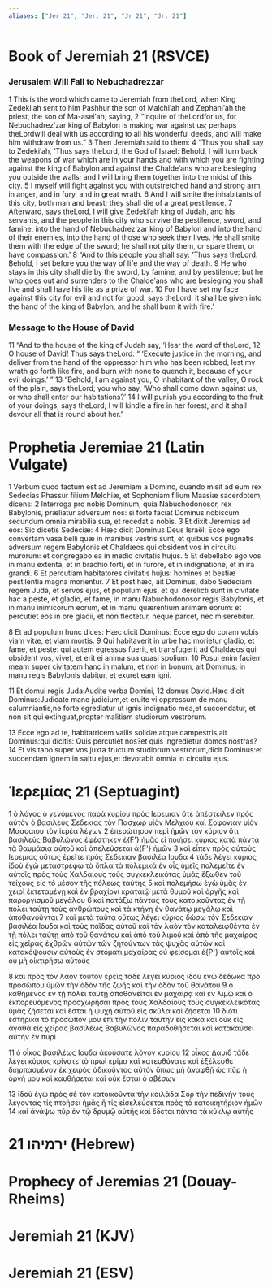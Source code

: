 ```yaml
---
aliases: ["Jer 21", "Jer. 21", "Jr 21", "Jr. 21"]
---
```



# Book of Jeremiah 21 (RSVCE)

### Jerusalem Will Fall to Nebuchadrezzar
1 This is the word which came to Jeremiah from theLord, when King Zedekiʹah sent to him Pashhur the son of Malchiʹah and Zephaniʹah the priest, the son of Ma-aseiʹah, saying,
2 “Inquire of theLordfor us, for Nebuchadrezʹzar king of Babylon is making war against us; perhaps theLordwill deal with us according to all his wonderful deeds, and will make him withdraw from us.”
3 Then Jeremiah said to them:
4 “Thus you shall say to Zedekiʹah, ‘Thus says theLord, the God of Israel: Behold, I will turn back the weapons of war which are in your hands and with which you are fighting against the king of Babylon and against the Chaldeʹans who are besieging you outside the walls; and I will bring them together into the midst of this city.
5 I myself will fight against you with outstretched hand and strong arm, in anger, and in fury, and in great wrath.
6 And I will smite the inhabitants of this city, both man and beast; they shall die of a great pestilence.
7 Afterward, says theLord, I will give Zedekiʹah king of Judah, and his servants, and the people in this city who survive the pestilence, sword, and famine, into the hand of Nebuchadrezʹzar king of Babylon and into the hand of their enemies, into the hand of those who seek their lives. He shall smite them with the edge of the sword; he shall not pity them, or spare them, or have compassion.’
8 “And to this people you shall say: ‘Thus says theLord: Behold, I set before you the way of life and the way of death.
9 He who stays in this city shall die by the sword, by famine, and by pestilence; but he who goes out and surrenders to the Chaldeʹans who are besieging you shall live and shall have his life as a prize of war.
10 For I have set my face against this city for evil and not for good, says theLord: it shall be given into the hand of the king of Babylon, and he shall burn it with fire.’
### Message to the House of David
11 “And to the house of the king of Judah say, ‘Hear the word of theLord,
12 O house of David! Thus says theLord: “ ‘Execute justice in the morning, and deliver from the hand of the oppressor him who has been robbed, lest my wrath go forth like fire, and burn with none to quench it, because of your evil doings.’ ”
13 “Behold, I am against you, O inhabitant of the valley, O rock of the plain, says theLord; you who say, ‘Who shall come down against us, or who shall enter our habitations?’
14 I will punish you according to the fruit of your doings, says theLord; I will kindle a fire in her forest, and it shall devour all that is round about her.”


# Prophetia Jeremiae 21 (Latin Vulgate)

1 Verbum quod factum est ad Jeremiam a Domino, quando misit ad eum rex Sedecias Phassur filium Melchiæ, et Sophoniam filium Maasiæ sacerdotem, dicens:
2 Interroga pro nobis Dominum, quia Nabuchodonosor, rex Babylonis, præliatur adversum nos: si forte faciat Dominus nobiscum secundum omnia mirabilia sua, et recedat a nobis.
3 Et dixit Jeremias ad eos: Sic dicetis Sedeciæ:
4 Hæc dicit Dominus Deus Israël: Ecce ego convertam vasa belli quæ in manibus vestris sunt, et quibus vos pugnatis adversum regem Babylonis et Chaldæos qui obsident vos in circuitu murorum: et congregabo ea in medio civitatis hujus.
5 Et debellabo ego vos in manu extenta, et in brachio forti, et in furore, et in indignatione, et in ira grandi.
6 Et percutiam habitatores civitatis hujus: homines et bestiæ pestilentia magna morientur.
7 Et post hæc, ait Dominus, dabo Sedeciam regem Juda, et servos ejus, et populum ejus, et qui derelicti sunt in civitate hac a peste, et gladio, et fame, in manu Nabuchodonosor regis Babylonis, et in manu inimicorum eorum, et in manu quærentium animam eorum: et percutiet eos in ore gladii, et non flectetur, neque parcet, nec miserebitur.

8 Et ad populum hunc dices: Hæc dicit Dominus: Ecce ego do coram vobis viam vitæ, et viam mortis.
9 Qui habitaverit in urbe hac morietur gladio, et fame, et peste: qui autem egressus fuerit, et transfugerit ad Chaldæos qui obsident vos, vivet, et erit ei anima sua quasi spolium.
10 Posui enim faciem meam super civitatem hanc in malum, et non in bonum, ait Dominus: in manu regis Babylonis dabitur, et exuret eam igni.

11 Et domui regis Juda:Audite verba Domini,
12 domus David.Hæc dicit Dominus:Judicate mane judicium,et eruite vi oppressum de manu calumniantis,ne forte egrediatur ut ignis indignatio mea,et succendatur, et non sit qui extinguat,propter malitiam studiorum vestrorum.

13 Ecce ego ad te, habitatricem vallis solidæ atque campestris,ait Dominus:qui dicitis: Quis percutiet nos?et quis ingredietur domos nostras?
14 Et visitabo super vos juxta fructum studiorum vestrorum,dicit Dominus:et succendam ignem in saltu ejus,et devorabit omnia in circuitu ejus.


# Ἱερεμίας 21 (Septuagint)

1 ὁ λόγος ὁ γενόμενος παρὰ κυρίου πρὸς Ιερεμιαν ὅτε ἀπέστειλεν πρὸς αὐτὸν ὁ βασιλεὺς Σεδεκιας τὸν Πασχωρ υἱὸν Μελχιου καὶ Σοφονιαν υἱὸν Μαασαιου τὸν ἱερέα λέγων
2 ἐπερώτησον περὶ ἡμῶν τὸν κύριον ὅτι βασιλεὺς Βαβυλῶνος ἐφέστηκεν ἐ{F'} ἡμᾶς εἰ ποιήσει κύριος κατὰ πάντα τὰ θαυμάσια αὐτοῦ καὶ ἀπελεύσεται ἀ{F'} ἡμῶν
3 καὶ εἶπεν πρὸς αὐτοὺς Ιερεμιας οὕτως ἐρεῖτε πρὸς Σεδεκιαν βασιλέα Ιουδα
4 τάδε λέγει κύριος ἰδοὺ ἐγὼ μεταστρέφω τὰ ὅπλα τὰ πολεμικά ἐν οἷς ὑμεῖς πολεμεῖτε ἐν αὐτοῖς πρὸς τοὺς Χαλδαίους τοὺς συγκεκλεικότας ὑμᾶς ἔξωθεν τοῦ τείχους εἰς τὸ μέσον τῆς πόλεως ταύτης
5 καὶ πολεμήσω ἐγὼ ὑμᾶς ἐν χειρὶ ἐκτεταμένῃ καὶ ἐν βραχίονι κραταιῷ μετὰ θυμοῦ καὶ ὀργῆς καὶ παροργισμοῦ μεγάλου
6 καὶ πατάξω πάντας τοὺς κατοικοῦντας ἐν τῇ πόλει ταύτῃ τοὺς ἀνθρώπους καὶ τὰ κτήνη ἐν θανάτῳ μεγάλῳ καὶ ἀποθανοῦνται
7 καὶ μετὰ ταῦτα οὕτως λέγει κύριος δώσω τὸν Σεδεκιαν βασιλέα Ιουδα καὶ τοὺς παῖδας αὐτοῦ καὶ τὸν λαὸν τὸν καταλειφθέντα ἐν τῇ πόλει ταύτῃ ἀπὸ τοῦ θανάτου καὶ ἀπὸ τοῦ λιμοῦ καὶ ἀπὸ τῆς μαχαίρας εἰς χεῖρας ἐχθρῶν αὐτῶν τῶν ζητούντων τὰς ψυχὰς αὐτῶν καὶ κατακόψουσιν αὐτοὺς ἐν στόματι μαχαίρας οὐ φείσομαι ἐ{P'} αὐτοῖς καὶ οὐ μὴ οἰκτιρήσω αὐτούς

8 καὶ πρὸς τὸν λαὸν τοῦτον ἐρεῖς τάδε λέγει κύριος ἰδοὺ ἐγὼ δέδωκα πρὸ προσώπου ὑμῶν τὴν ὁδὸν τῆς ζωῆς καὶ τὴν ὁδὸν τοῦ θανάτου
9 ὁ καθήμενος ἐν τῇ πόλει ταύτῃ ἀποθανεῖται ἐν μαχαίρᾳ καὶ ἐν λιμῷ καὶ ὁ ἐκπορευόμενος προσχωρῆσαι πρὸς τοὺς Χαλδαίους τοὺς συγκεκλεικότας ὑμᾶς ζήσεται καὶ ἔσται ἡ ψυχὴ αὐτοῦ εἰς σκῦλα καὶ ζήσεται
10 διότι ἐστήρικα τὸ πρόσωπόν μου ἐπὶ τὴν πόλιν ταύτην εἰς κακὰ καὶ οὐκ εἰς ἀγαθά εἰς χεῖρας βασιλέως Βαβυλῶνος παραδοθήσεται καὶ κατακαύσει αὐτὴν ἐν πυρί

11 ὁ οἶκος βασιλέως Ιουδα ἀκούσατε λόγον κυρίου
12 οἶκος Δαυιδ τάδε λέγει κύριος κρίνατε τὸ πρωὶ κρίμα καὶ κατευθύνατε καὶ ἐξέλεσθε διηρπασμένον ἐκ χειρὸς ἀδικοῦντος αὐτόν ὅπως μὴ ἀναφθῇ ὡς πῦρ ἡ ὀργή μου καὶ καυθήσεται καὶ οὐκ ἔσται ὁ σβέσων

13 ἰδοὺ ἐγὼ πρὸς σὲ τὸν κατοικοῦντα τὴν κοιλάδα Σορ τὴν πεδινὴν τοὺς λέγοντας τίς πτοήσει ἡμᾶς ἢ τίς εἰσελεύσεται πρὸς τὸ κατοικητήριον ἡμῶν
14 καὶ ἀνάψω πῦρ ἐν τῷ δρυμῷ αὐτῆς καὶ ἔδεται πάντα τὰ κύκλῳ αὐτῆς


# 21 ירמיהו (Hebrew)


# Prophecy of Jeremias 21 (Douay-Rheims)


# Jeremiah 21 (KJV)


# Jeremiah 21 (ESV)


